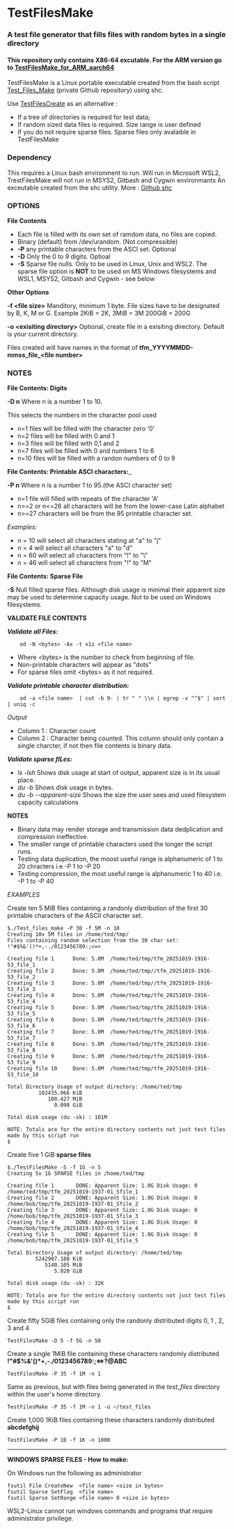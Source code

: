 # TestFilesMake
### A test file generator that fills files with random bytes in a single directory

#### This repository only contains X86-64 excutable. For the ARM version go to [TestFilesMake_for_ARM_aarch64](https://github.com/Jim-JMCD/TestFilesMake_for_ARM_aarch64/)

TestFilesMake is a Linux portable executable created from the bash script [Test_Files_Make](https://github.com/Jim-JMCD/Test_Files_Make/) (private Github repository) using shc. 

Use [TestFilesCreate](https://github.com/Jim-JMCD/TestFilesCreate/) as an alternative : 
* If a tree of directories is required for test data;
* If random sized data files is required. Size range is user defined
* If you do not require sparse files. Sparse files only avalaible in TestFilesMake 

### Dependency
This requires a Linux bash environment to run. Will run in Microsoft WSL2, TrestFilesMake will not run in MSYS2, Gitbash and Cygwin environmants
An exceutable created from the *shc* utility. More : [Github shc](https://github.com/neurobin/shc)   

### OPTIONS
__File Contents__ 
* Each file is filled with its own set of ramdom data, no files are copied.
* Binary (default) from /dev/urandom.  (Not compressible)
* __-P__ any printable characters from the ASCI set. Optional
* __-D__ Only the 0 to 9 digits. Optioal
* __-S__ Sparse file nulls. Only to be used in Linux, Unix and WSL2. The sparse file option is __NOT__ to be used on MS Windows filesystems and WSL1, MSYS2, Gitbash and Cygwin - see below

__Other Options__

__-f \<file size\>__   Manditory, minimum 1 byte. File sizes have to be designated by B, K, M or G. Example 2KiB = 2K, 3MiB = 3M 200GiB = 200G

__-o \<exisiting directory\>__  Optional, create file in a exisiting directory. Default is your current directory.

Files created will have names in the format of **tfm_YYYYMMDD-mmss_file\_\<file number\>**  

### NOTES
__File Contents: Digits__ 

__-D n__     Where n is a number 1 to 10.
   
This selects the numbers in the character pool used
   
* n=1 files will be filled with the character zero '0'
* n=2 files will be filled with 0 and 1
* n=3 files will be filled with 0,1 and 2
* n=7 files will be filled with 0 and numbers 1 to 6
* n=10 files will be filled with a randon numbers of 0 to 9 

__File Contents: Printable ASCI characters:___ 

__-P n__ Where n is a number 1 to 95.(the ASCI character set)
* n=1 file will filled with repeats of the character 'A'
* n>=2 or n<=26 all characters will be from the lower-case Latin alphabet
* n>=27 characters will be from the 95 printable character set.
  
_Examples:_
* n = 10 will select all characters stating at "a" to "j"
* n = 4 will select all characters "a" to "d"
* n = 60 will select all characters from "!" to "\\"
* n = 46 will select all characters from "!" to "M"

__File Contents: Sparse File__

__-S__ Null filled sparse files. Although disk usage is minimal their apparent size may be used to determine capacity usage.  Not to be used on Windows filesystems.

__VALIDATE FILE CONTENTS__

___Validate all Files:___
~~~
    od -N <bytes> -Ax -t x1z <file name>
~~~
* Where \<bytes\> is the number to check from beginning of file.
* Non-printable characters will appear as "dots"
* For sparse files omit \<bytes\> as it not required.

___Validate printable character distribution:___
~~~   
    od -a <file name>  | cut -b 9- | tr " " \\n | egrep -v "^$" | sort | uniq -c
~~~
_Output_
* Column 1 : Character count
* Column 2 : Character being counted. This column should only contain a single charcter, if not then file contents is binary data.
  
___Validate sparse fILes:___ 
  * _ls -lsh_ Shows disk usage at start of output, apparent size is in its usual place.
  * _du -b_ Shows disk usage in bytes.
  * _du -b --apparent-size_ Shows the size the user sees and used filesystem capacity calculations

__NOTES__
* Binary data may render storage and transmission data dedplication and compression ineffective.
* The smaller range of printable characters used the longer the script runs.
* Testing data duplication, the moost useful range is alphanumeric of 1 to 20 chracters i.e -P 1 to -P 20
* Testing compression, the most useful range is alphanumeric 1 to 40 i.e. -P 1 to -P 40

_EXAMPLES_

Create ten 5 MiB files containing a randonly distribution of the first 30 printable characters of the ASCII character set.   
~~~
$./Test_files_make -P 30 -f 5M -n 10
Creating 10x 5M files in /home/ted/tmp/
Files containing random selection from the 30 char set: !"#$%&'()*+,-./0123456789:;<=>

Creating file 1      Done: 5.0M  /home/ted/tmp/tfm_20251019-1916-53_file_1
Creating file 2      Done: 5.0M  /home/ted/tmp//tfm_20251019-1916-53_file_2
Creating file 3      Done: 5.0M  /home/ted/tmp//tfm_20251019-1916-53_file_3
Creating file 4      Done: 5.0M  /home/ted/tmp/tfm_20251019-1916-53_file_4
Creating file 5      Done: 5.0M  /home/ted/tmp/tfm_20251019-1916-53_file_5
Creating file 6      Done: 5.0M  /home/ted/tmp/tfm_20251019-1916-53_file_6
Creating file 7      Done: 5.0M  /home/ted/tmp/tfm_20251019-1916-53_file_7
Creating file 8      Done: 5.0M  /home/ted/tmp/tfm_20251019-1916-53_file_8
Creating file 9      Done: 5.0M  /home/ted/tmp/tfm_20251019-1916-53_file_9
Creating file 10     Done: 5.0M  /home/ted/tmp/tfm_20251019-1916-53_file_10

Total Directory Usage of output directory: /home/ted/tmp
          102435.066 KiB
             100.427 MiB
               0.098 GiB

Total disk usage (du -sk) : 101M

NOTE: Totals are for the entire directory contents not just test files made by this script run
$ 
~~~
Create five 1 GiB **sparse files** 
~~~
$./TestFilesMake -S -f 1G -n 5
Creating 5x 1G SPARSE files in /home/ted/tmp

Creating file 1       DONE: Apparent Size: 1.0G Disk Usage: 0  /home/ted/tmp/tfm_20251019-1937-01_Sfile_1
Creating file 2       DONE: Apparent Size: 1.0G Disk Usage: 0  /home/bob/tmp/tfm_20251019-1937-01_Sfile_2
Creating file 3       DONE: Apparent Size: 1.0G Disk Usage: 0  /home/bob/tmp/tfm_20251019-1937-01_Sfile_3
Creating file 4       DONE: Apparent Size: 1.0G Disk Usage: 0  /home/bob/tmp/tfm_20251019-1937-01_Sfile_4
Creating file 5       DONE: Apparent Size: 1.0G Disk Usage: 0  /home/bob/tmp/tfm_20251019-1937-01_Sfile_5

Total Directory Usage of output directory: /home/ted/tmp
         5242907.188 KiB
            5140.105 MiB
               5.020 GiB

Total disk usage (du -sk) : 32K

NOTE: Totals are for the entire directory contents not just test files made by this script run
$
~~~
Create fifty 5GiB files containing only the randonly distributed digits 0, 1 , 2, 3 and 4   

    TestFilesMake -D 5 -f 5G -n 50
     
Create a single 1MiB file containing these characters randomly distributed __!"#$%&'()*+,-./0123456789:;<=>?\@ABC__  

    TestFilesMake -P 35 -f 1M -n 1
     
Same as previous, but with files being generated in the _test_files_ directory within the user's home directory. 

    TestFilesMake -P 35 -f 1M -n 1 -o ~/test_files

Create 1,000 1KiB files containing these characters randomly distributed __abcdefghij__  

    TestFilesMake -P 10 -f 1K -n 1000
   
_________________________________________________________________
__WINDOWS SPARSE FILES - How to make:__

On Windows run the following as administrator

    fsutil File CreateNew  <file name> <size in bytes>
    fsutil Sparse SetFlag  <file name>
    fsutil Sparse SetRange <file name> 0 <size in bytes>


WSL2-Linux cannot run windows commands and programs that require administrator privilege.
   
